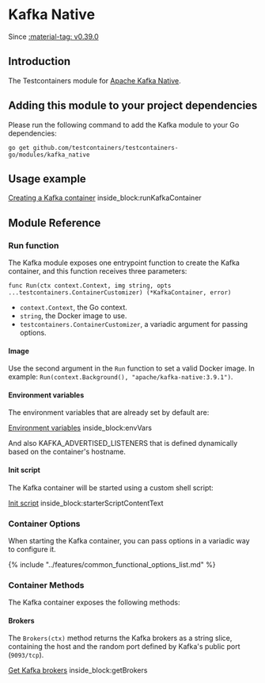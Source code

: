 # Kafka Native

Since <a href="https://github.com/testcontainers/testcontainers-go/releases/tag/v0.39.0"><span class="tc-version">:material-tag: v0.39.0</span></a>

## Introduction

The Testcontainers module for [Apache Kafka Native](https://hub.docker.com/r/apache/kafka-native).

## Adding this module to your project dependencies

Please run the following command to add the Kafka module to your Go dependencies:

```
go get github.com/testcontainers/testcontainers-go/modules/kafka_native
```

## Usage example

<!--codeinclude-->
[Creating a Kafka container](../../modules/kafka_native/examples_test.go) inside_block:runKafkaContainer
<!--/codeinclude-->

## Module Reference

### Run function

The Kafka module exposes one entrypoint function to create the Kafka container, and this function receives three parameters:

```golang
func Run(ctx context.Context, img string, opts ...testcontainers.ContainerCustomizer) (*KafkaContainer, error)
```

- `context.Context`, the Go context.
- `string`, the Docker image to use.
- `testcontainers.ContainerCustomizer`, a variadic argument for passing options.

#### Image

Use the second argument in the `Run` function to set a valid Docker image.
In example: `Run(context.Background(), "apache/kafka-native:3.9.1")`.

#### Environment variables

The environment variables that are already set by default are:

<!--codeinclude-->
[Environment variables](../../modules/kafka_native/kafka.go) inside_block:envVars
<!--/codeinclude-->

And also KAFKA_ADVERTISED_LISTENERS that is defined dynamically based on the container's hostname.

#### Init script

The Kafka container will be started using a custom shell script:

<!--codeinclude-->
[Init script](../../modules/kafka_native/kafka.go) inside_block:starterScriptContentText
<!--/codeinclude-->

### Container Options

When starting the Kafka container, you can pass options in a variadic way to configure it.

{% include "../features/common_functional_options_list.md" %}

### Container Methods

The Kafka container exposes the following methods:

#### Brokers

The `Brokers(ctx)` method returns the Kafka brokers as a string slice, containing the host and the random port defined by Kafka's public port (`9093/tcp`).

<!--codeinclude-->
[Get Kafka brokers](../../modules/kafka_native/kafka_test.go) inside_block:getBrokers
<!--/codeinclude-->
